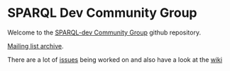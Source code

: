 # SPARQL Dev Community Group

Welcome to the [SPARQL-dev Community Group](https://www.w3.org/community/sparql-dev/) github repository.

[Mailing list archive](https://lists.w3.org/Archives/Public/public-sparql-dev/).

There are a lot of [issues](https://github.com/w3c/sparql-dev/issues) being worked on and also have a look at the [wiki](https://github.com/w3c/sparql-dev/wiki)

